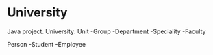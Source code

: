 # University
Java project.
University:
Unit
-Group
-Department
-Speciality
-Faculty

Person
-Student
-Employee